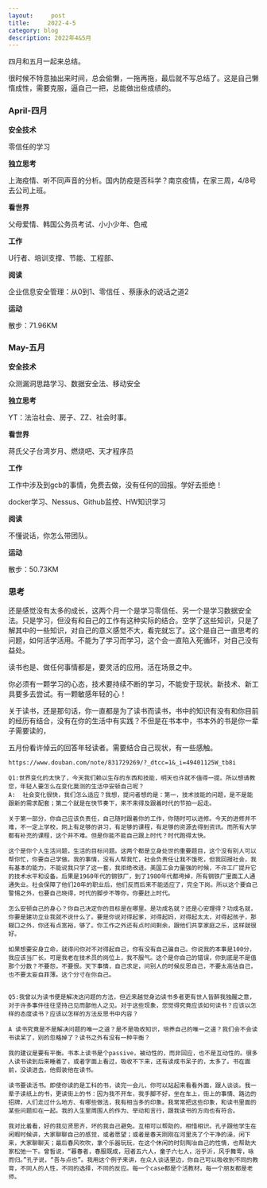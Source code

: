 ```yaml
---
layout:     post
title:     2022-4-5
category: blog
description: 2022年4&5月
---
```

四月和五月一起来总结。

很时候不特意抽出来时间，总会偷懒，一拖再拖，最后就不写总结了。这是自己懒惰成性，需要克服，逼自己一把，总能做出些成绩的。

### April-四月

**安全技术**

零信任的学习

**独立思考**

上海疫情、听不同声音的分析。国内防疫是否科学？南京疫情，在家三周，4/8号去公司上班。

**看世界**

父母爱情、韩国公务员考试、小小少年、色戒

**工作**

U行者、培训支撑、节能、工程部、

**阅读**

企业信息安全管理：从0到1、零信任 、蔡康永的说话之道2

**运动**

散步：71.96KM

### May-五月

**安全技术**

众测漏洞思路学习、数据安全法、移动安全

**独立思考**

YT：法治社会、房子、ZZ、社会时事。

**看世界**

蒋氏父子台湾岁月、燃烧吧、天才程序员

**工作**

工作中涉及到gcb的事情，免费去做，没有任何的回报。学好去拒绝！

docker学习、Nessus、Github监控、HW知识学习

**阅读**

不懂说话，你怎么带团队。

**运动**

散步：50.73KM

### 思考

还是感觉没有太多的成长，这两个月一个是学习零信任、另一个是学习数据安全法。只是学习，但没有和自己的工作有这种实际的结合。空学了这些知识，只是了解其中的一些知识，对自己的意义感觉不大，看完就忘了。这个是自己一直思考的问题，如何活学活用。不能为了学习而学习，这个会一直陷入死循环，对自己没有益处。

读书也是、做任何事情都是，要灵活的应用。活在场景之中。

你必须有一颗学习的心态，技术要持续不断的学习，不能安于现状。新技术、新工具要多去尝试。有一颗敏感年轻的心！

关于读书，还是那句话，你一直都是为了读书而读书，书中的知识有没有和你目前的经历有结合，没有在你的生活中有实践？不但是在书本中，书本外的书是你一辈子需要读的，



五月份看许倬云的回答年轻读者。需要结合自己现状，有一些感触。

```
https://www.douban.com/note/831729269/?_dtcc=1&_i=49401125W_tb8i 

Q1:世界变化的太快了，今天我们赖以生存的东西和技能，明天也许就不值得一提。所以想请教您，年轻人要怎么在变化莫测的生活中安顿自己呢？
A:  社会变化很快，我们怎么适应？我想，提问者想的是：第一，技术技能的问题，是不是能跟新的需求配套；第二个就是在快节奏下，来不来得及跟着时代的节拍一起走。

关于第一部分，你自己应该负责任，自己随时跟着你的工作，你随时可以进修。今天的进修并不难，不一定上学校，网上有足够的讲习，有足够的课程，有足够的资源去得到资讯。而所有大学都有补充的课程，这个并不难。但是你能不能自己跟上时代？时代跑得太快。

这个是你个人生活问题，生活的目标问题。这两个都是立身处世的重要题目，这个没有别人可以帮你忙，你要自己学做。我的事情，没有人帮我忙，社会负责任让我不饿死，但我回报社会，我有基本的能力，不能说我只学了这一套，我拒绝改进。美国工会力量强的时候，不许工厂提升它的技术水平和设备。后果是1960年代的钢铁厂，到了1980年代都垮掉，所有钢铁厂里面工人通通失业。社会保障了他们20年的职业后，他们反而后来不能适应了，完全下岗。所以这个要自己警惕之外，也要自己晓得，时代的脚步不等你，你要赶上时代。

怎么安顿自己的身心？你自己决定你的目标是在哪里。是功成名就？还是心安理得？功成名就，你要是建功立业我就不说什么了。要是你说对得起爹，对得起妈，对得起太太，对得起孩子，那糊口之外，你还有点宽裕，够了。你工作之外还有点时间剩余，跟他们共享家庭之乐，这样就很好。

如果想要安身立命，就得问你对不对得起自己，你有没有自己骗自己。你说我的本事是100分，我应该当厂长，可是我老在技术员的岗位上，我不服气。这个是你自己的错误，你到底是不是值那个分数？不要怨，不要恨。天下事情，自己求足，问别人的时候反思自己，不要太高估自己，也不要太妄自菲薄。这个分寸在你自己。


Q5:我曾以为读书便是解决这问题的方法，但近来越觉身边读书多者更有世人皆醉我独醒之意，对于许多事件往往坚持己见而鄙他人之见。对于这些现象，您觉得究竟应该如何读书？应该以怎样的态度读书？应该以怎样的方法反思书中内容？

A 读书究竟是不是解决问题的唯一之道？是不是吸收知识，培养自己的唯一之道？我们会不会读书读呆了，别的忽略掉了？读书之外有没有一种平衡？

我的建议是要有平衡。书本上读书是个passive，被动性的，而非回应，也不是互动性的。很多人读书读到后来睡着了，或者字面上看过，吸收不下来，还有读成书呆子的，太多了。书在面前，没读进去，他假装他在读书。

读书要读活书。即使你读的是工科的书，读完一会儿，你可以站起来看看外面，跟人谈谈。我一辈子读纸上的书，更读街上的书：因为我不开车，我手脚不好，坐在车上，街上的事情、路边的招牌，人们走过什么地方、有哪些做法，我有相当多的印象。我常常把这些印象，和读书里面的某些问题扣在一起。我的人生里周围人的作为、举动和言行，跟我读书的方向也有符合。

我对比着看，好的我见贤思齐，坏的我自己避免。互相可以帮助的，相惜相识。孔子跟他学生在闲暇时候讲，大家聊聊自己的感觉，或者愿望；或者是春天刚刚在河里洗了个干净的澡，闲下来，大家聊聊天；最后春风吹吹，拿个乐器玩玩，在这个休闲的时刻陶冶自己的性情，也帮助大家松弛一下。曾皙说，“暮春者，春服既成，冠者五六人，童子六七人，浴乎沂，风乎舞雩，咏而归。”孔子说，“吾与点也”。我用这个例子来讲，在众人谈话里边，你自己可以吸收到不同的教育，不同人的人性，不同的选择，不同的反应。每一个case都是个活教材，每一个朋友都是老师。
```

